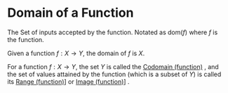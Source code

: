 # Domain of a Function

The Set of inputs accepted by the function. Notated as $\text{dom}(f)$ where $f$ is the function.

Given a function $f:X\to Y$, the domain of $f$ is $X$.

For a function $f: X \to Y$, the set $Y$ is called the
[Codomain (function)](codomain-function.md) , and the set of values
attained by the function (which is a subset of $Y$) is called its
[Range (function)](range-function.md)] or [Image (function)](image-function.md)] .
